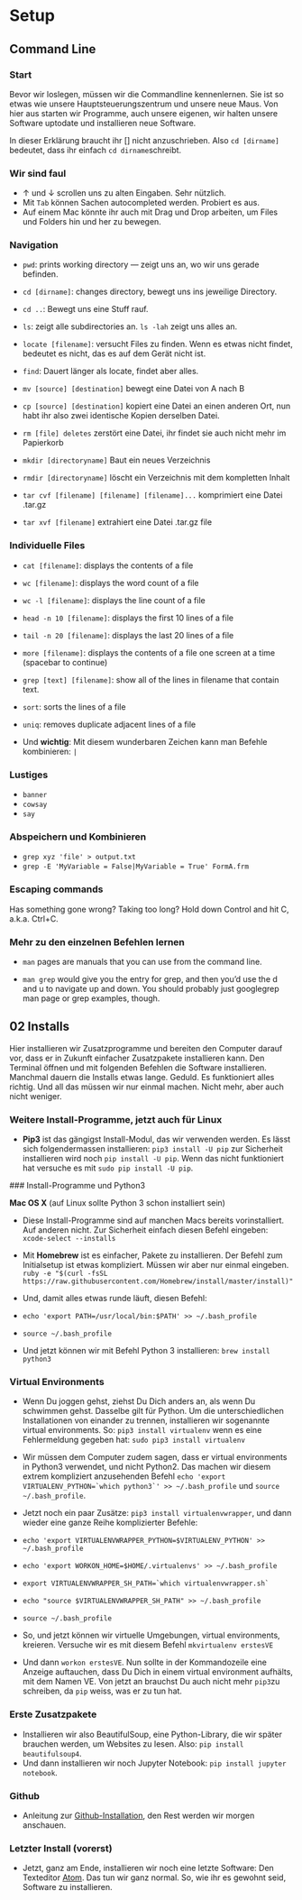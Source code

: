 # Setup

## Command Line

### Start

Bevor wir loslegen, müssen wir die Commandline kennenlernen. Sie ist so etwas wie unsere Hauptsteuerungszentrum und unsere neue Maus. Von hier aus starten wir Programme, auch unsere eigenen, wir halten unsere Software uptodate und installieren neue Software.

In dieser Erklärung braucht ihr [] nicht anzuschrieben. Also ```cd [dirname]```
bedeutet, dass ihr einfach ```cd dirname```schreibt.

### Wir sind faul

* ↑ und ↓ scrollen uns zu alten Eingaben. Sehr nützlich.
* Mit ```Tab``` können Sachen autocompleted werden. Probiert es aus.
* Auf einem Mac könnte ihr auch mit Drag und Drop arbeiten, um Files und Folders hin und her zu bewegen.

### Navigation

* ```pwd```: prints working directory — zeigt uns an, wo wir uns gerade befinden.
* ```cd [dirname]```: changes directory, bewegt uns ins jeweilige Directory.
* ``cd ..``: Bewegt uns eine Stuff rauf.
* ``ls``: zeigt alle subdirectories an. ``ls -lah`` zeigt uns alles an.
* ```locate [filename]```: versucht Files zu finden. Wenn es etwas nicht findet, bedeutet es nicht, das es auf dem Gerät nicht ist.
* ```find```: Dauert länger als locate, findet aber alles.

* ```mv [source] [destination]``` bewegt eine Datei von A nach B
* ```cp [source] [destination]``` kopiert eine Datei an einen anderen Ort, nun habt ihr also zwei identische Kopien derselben Datei.
* ```rm [file] deletes``` zerstört eine Datei, ihr findet sie auch nicht mehr im Papierkorb
* ```mkdir [directoryname]``` Baut ein neues Verzeichnis
* ```rmdir [directoryname]``` löscht ein Verzeichnis mit dem kompletten Inhalt
* ```tar cvf [filename] [filename] [filename]...``` komprimiert eine Datei .tar.gz
* ```tar xvf [filename]``` extrahiert eine Datei .tar.gz file

### Individuelle Files

* ```cat [filename]```: displays the contents of a file
* ```wc [filename]```: displays the word count of a file
* ```wc -l [filename]```: displays the line count of a file
* ```head -n 10 [filename]```: displays the first 10 lines of a file
* ```tail -n 20 [filename]```: displays the last 20 lines of a file
* ```more [filename]```: displays the contents of a file one screen at a time (spacebar to continue)
* ```grep [text] [filename]```: show all of the lines in filename that contain text.
* ```sort```: sorts the lines of a file
* ```uniq```: removes duplicate adjacent lines of a file

* Und **wichtig**: Mit diesem wunderbaren Zeichen kann man Befehle kombinieren: ```|```

### Lustiges

* ```banner```
* ```cowsay```
* ```say```

### Abspeichern und Kombinieren

* ```grep xyz 'file' > output.txt```
* ```grep -E 'MyVariable = False|MyVariable = True' FormA.frm```

### Escaping commands

Has something gone wrong? Taking too long? Hold down Control and hit C, a.k.a. Ctrl+C.

### Mehr zu den einzelnen Befehlen lernen

* ```man``` pages are manuals that you can use from the command line.

* ```man grep``` would give you the entry for grep, and then you’d use the d and u to navigate up and down. You should probably just googlegrep man page or grep examples, though.

## 02 Installs

Hier installieren wir Zusatzprogramme und bereiten den Computer darauf vor, dass er in Zukunft einfacher Zusatzpakete installieren kann. Den Terminal öffnen und mit folgenden Befehlen die Software installieren. Manchmal dauern die Installs etwas lange. Geduld. Es funktioniert alles richtig. Und all das müssen wir nur einmal machen. Nicht mehr, aber auch nicht weniger.

### Weitere Install-Programme, jetzt auch für Linux

- **Pip3** ist das gängigst Install-Modul, das wir verwenden werden. Es lässt sich folgendermassen installieren: ```pip3 install -U pip``` zur Sicherheit installieren wird noch ```pip install -U pip```. Wenn das nicht funktioniert hat versuche es mit ```sudo pip install -U pip```.

### Install-Programme und Python3

**Mac OS X** (auf Linux sollte Python 3 schon installiert sein)

- Diese Install-Programme sind auf manchen Macs bereits vorinstalliert. Auf
anderen nicht. Zur Sicherheit einfach diesen Befehl eingeben: ```xcode-select --installs```

- Mit **Homebrew** ist es einfacher, Pakete zu installieren. Der Befehl zum
Initialsetup ist etwas kompliziert. Müssen wir aber nur einmal
eingeben. ```ruby -e "$(curl -fsSL https://raw.githubusercontent.com/Homebrew/install/master/install)"```

- Und, damit alles etwas runde läuft, diesen Befehl:
- ```echo 'export PATH=/usr/local/bin:$PATH' >> ~/.bash_profile```
- ```source ~/.bash_profile```

- Und jetzt können wir mit Befehl Python 3 installieren: ```brew install python3```

### Virtual Environments

- Wenn Du joggen gehst, ziehst Du Dich anders an, als wenn Du schwimmen gehst.
Dasselbe gilt für Python. Um die unterschiedlichen Installationen von einander
zu trennen, installieren wir sogenannte virtual environments.
So: ```pip3 install virtualenv``` wenn es eine Fehlermeldung gegeben hat: ```sudo pip3 install virtualenv```
- Wir müssen dem Computer zudem sagen, dass er virtual environments in Python3
verwendet, und nicht Python2. Das machen wir diesem extrem kompliziert anzusehenden
Befehl ```echo 'export VIRTUALENV_PYTHON=`which python3`' >> ~/.bash_profile```
und ```source ~/.bash_profile```.
- Jetzt noch ein paar Zusätze: ```pip3 install virtualenvwrapper```, und dann
wieder eine ganze Reihe komplizierter Befehle:
- ```echo 'export VIRTUALENVWRAPPER_PYTHON=$VIRTUALENV_PYTHON' >> ~/.bash_profile```
- ```echo 'export WORKON_HOME=$HOME/.virtualenvs' >> ~/.bash_profile```
- ```export VIRTUALENVWRAPPER_SH_PATH=`which virtualenvwrapper.sh` ```
- ```echo "source $VIRTUALENVWRAPPER_SH_PATH" >> ~/.bash_profile```
- ```source ~/.bash_profile```

- So, und jetzt können wir virtuelle Umgebungen, virtual environments, kreieren.
Versuche wir es mit diesem Befehl ```mkvirtualenv erstesVE```
- Und dann ```workon erstesVE```. Nun sollte in der Kommandozeile eine Anzeige auftauchen, dass Du Dich in einem virtual environment aufhälts, mit dem Namen VE. Von jetzt an brauchst Du auch nicht mehr ```pip3```zu schreiben, da ```pip``` weiss, was er zu tun hat.

### Erste Zusatzpakete

- Installieren wir also BeautifulSoup, eine Python-Library, die wir später
brauchen werden, um Websites zu lesen. Also: ```pip install beautifulsoup4```.
- Und dann installieren wir noch Jupyter Notebook: ```pip install jupyter notebook```.

### Github

- Anleitung zur [Github-Installation](https://gist.github.com/derhuerst/1b15ff4652a867391f03), den Rest werden wir morgen anschauen.

### Letzter Install (vorerst)

- Jetzt, ganz am Ende, installieren wir noch eine letzte Software: Den Texteditor [Atom](https://atom.io/). Das tun wir ganz normal. So, wie ihr es gewohnt seid, Software zu installieren.
